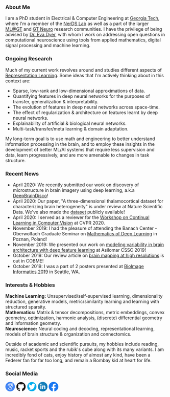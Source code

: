 ### About Me

I am a PhD student in Electrical & Computer Engineering at <a href="https://www.gatech.edu/" target="_blank">Georgia Tech</a>, where I'm a member of the [NerDS Lab](https://dyerlab.gatech.edu/) as well as a part of the larger <a href="https://ml.gatech.edu/" target="_blank">ML@GT</a> and <a href="https://neuro.gatech.edu/" target="_blank">GT Neuro</a> research communities. I have the privilege of being advised by <a href="https://bme.gatech.edu/bme/faculty/Eva-Dyer" target="_blank">Dr. Eva Dyer</a>, with whom I work on addressing open questions in computational neuroscience using tools from applied mathematics, digital signal processing and machine learning.

### Ongoing Research

Much of my current work revolves around and studies different aspects of <a href="https://arxiv.org/abs/1206.5538" target="_blank">Representation Learning</a>.
Some ideas that I'm actively thinking about in this context are:
- Sparse, low-rank and low-dimensional approximations of data.
- Quantifying features in deep neural networks for the purposes of transfer, generalization & interpretability.
- The evolution of features in deep neural networks across space-time.
- The effect of regularization & architecture on features learnt by deep neural networks.
- Explainability of artificial & biological neural networks.
- Multi-task/transfer/meta learning & domain adaptation.

My long-term goal is to use math and engineering to better understand information processing in the brain, and to employ these insights in the development of better ML/AI systems that require less supervision and data, learn progressively, and are more amenable to changes in task structure.

### Recent News

- April 2020: We recently submitted our work on discovery of microstructure in brain imagery using deep learning, a.k.a <a href="https://nerdslab.github.io/deepbraindisco/" target="_blank">DeepBrainDisco</a>!
- April 2020: Our paper, "A three-dimensional thalamocortical dataset for characterizing brain heterogeneity" is under review at Nature Scientific Data. We've also made the <a href="http://bossdb.org/project/prasad2020" target="_blank">dataset</a> publicly available!
- April 2020: I served as a reviewer for the <a href="https://sites.google.com/view/clvision2020" target="_blank">Workshop on Continual Learning in Computer Vision</a> at CVPR 2020.
- November 2019: I had the pleasure of attending the Banach Center - Oberwolfach Graduate Seminar on <a href="https://www.mfo.de/occasion/1947a" target="_blank">Mathematics of Deep Learning</a> in Poznan, Poland!
- November 2019: We presented our work on <a href="https://ieeexplore.ieee.org/document/9048805" target="_blank">modeling variability in brain architecture with deep feature learning</a> at Asilomar CSSC 2019!
- October 2019: Our review article on <a href="https://www.sciencedirect.com/science/article/pii/S2468451119300625" target="_blank">brain mapping at high resolutions</a> is out in COBME!
- October 2019: I was a part of 2 posters presented at <a href="https://alleninstitute.org/media/filer_public/38/be/38be5b2f-e678-45c0-9608-069116238488/bioimage2019_fullprogram_asof96.pdf" target="_blank">BioImage Informatics 2019</a> in Seattle, WA.

### Interests & Hobbies

**Machine Learning:** Unsupervised/self-supervised learning, dimensionality reduction, generative models, metric/similarity learning and learning with structured sparsity.<br>
**Mathematics:** Matrix & tensor decompositions, metric embeddings, convex geometry, optimization, harmonic analysis, (discrete) differential geometry and information geometry.<br>
**Neuroscience:** Neural coding and decoding, representational learning, models of brain structure & organization and connectomics.

Outside of academic and scientific pursuits, my hobbies include reading, music, racket sports and the rubik's cube along with its many variants. I am incredibly fond of cats, enjoy history of almost any kind, have been a Federer fan for far too long, and remain a Bombay kid at heart for life.

<!--
### Curriculum Vitae
<p float="left">
<a href="https://bit.ly/3bTpPf2"><img src="/images/cv_logo_clipart_bg_trans.png" height="60" width="60" /></a>
</p>
-->

### Social Media
<p float="left">
<a href="https://scholar.google.com/citations?user=wyXqxjwAAAAJ&hl=en" target="_blank"><img src="/images/google-scholar-logo.png" height="30" width="30" /></a>
<a href="https://github.com/AishwaryaHB" target="_blank"><img src="/images/GitHub-logo-crop.png" height="30" width="30" /></a>
<a href="https://twitter.com/Iishiiyaa" target="_blank"><img src="/images/twitter-logo-2.png" height="30" width="30" /></a>
<a href="https://www.linkedin.com/in/aishwaryahb" target="_blank"><img src="/images/linkedin-logo-2.png" height="30" width="30" /></a>
<a href="https://www.facebook.com/aishvarrya/" target="_blank"><img src="/images/facebook-logo-2019.png" height="30" width="30" /></a>
</p>
